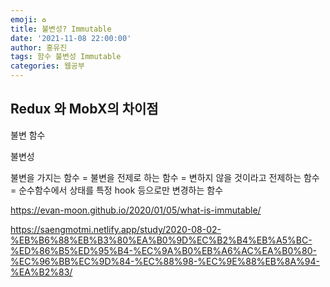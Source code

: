 ```yaml
---
emoji: ♻️
title: 불변성? Immutable
date: '2021-11-08 22:00:00'
author: 홍유진
tags: 함수 불변성 Immutable
categories: 웹공부
---
```


<!-- 프로젝트 UX/UI 웹공부 3D Network Server 아키텍쳐 Error -->

## Redux 와 MobX의 차이점

불변 함수

불변성

불변을 가지는 함수 = 불변을 전제로 하는 함수 = 변하지 않을 것이라고 전제하는 함수 = 순수함수에서 상태를 특정 hook 등으로만 변경하는 함수

https://evan-moon.github.io/2020/01/05/what-is-immutable/

https://saengmotmi.netlify.app/study/2020-08-02-%EB%B6%88%EB%B3%80%EA%B0%9D%EC%B2%B4%EB%A5%BC-%ED%86%B5%ED%95%B4-%EC%9A%B0%EB%A6%AC%EA%B0%80-%EC%96%BB%EC%9D%84-%EC%88%98-%EC%9E%88%EB%8A%94-%EA%B2%83/
